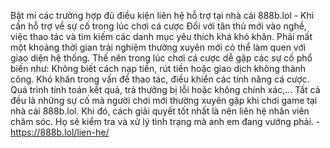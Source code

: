 Bật mí các trường hợp đủ điều kiện liên hệ hỗ trợ tại nhà cái 888b.lol - Khi cần hỗ trợ về sự cố trong lúc chơi cá cược
Đối với tân thủ mới vào nghề, việc thao tác và tìm kiếm các danh mục yêu thích khá khó khăn. Phải mất một khoảng thời gian trải nghiệm thường xuyên mới có thể làm quen với giao diện hệ thống. Thế nên trong lúc chơi cá cược dễ gặp các sự cố phổ biến như: Không biết cách nạp tiền, rút tiền hoặc giao dịch không thành công.
Khó khăn trong vấn đề thao tác, điều khiển các tính năng cá cược.
Quá trình tính toán kết quả, trả thưởng bị lỗi hoặc không chính xác,…
Tất cả đều là những sự cố mà người chơi mới thường xuyên gặp khi chơi game tại nhà cái 888b.lol. Khi đó, cách giải quyết tốt nhất là nên liên hệ nhân viên chăm sóc. Họ sẽ kiểm tra và xử lý tình trạng mà anh em đang vướng phải. - https://888b.lol/lien-he/
